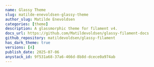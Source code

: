 ```yaml
---
name: Glassy Theme
slug: matilde-enevoldsen-glassy-theme
author_slug: Matilde Enevoldsen
categories: [theme]
description: A glassmorphic theme for filament v4.
docs_url: https://github.com/Matildevoldsen/glassy-filament-docs
github_repository: matildevoldsen/glassy-filament
has_dark_theme: true
versions: [4]
publish_date: 2025-07-06
anystack_id: 9f531a68-37a6-466d-8b8d-dcece0a974ab
---
```

